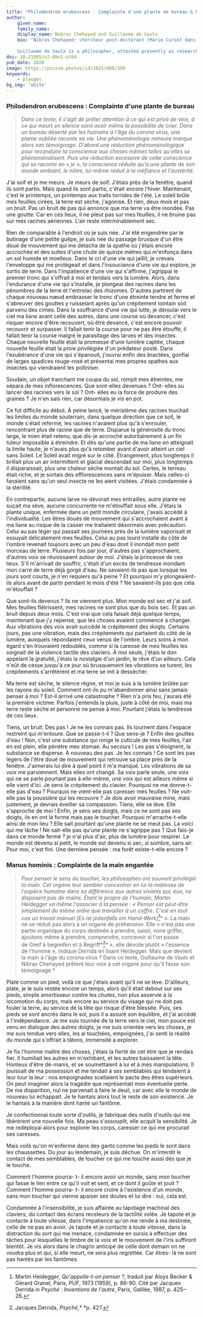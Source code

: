 ```yaml
---
title: "Philodendron erubescens : Complainte d'une plante de bureau & Manus hominis : Complainte de la main engantée"
author:
    given_name: 
    family_name: 
    display_name: Nibras Chehayed and Guillaume de Vaulx
    bio: "Nibras Chehayed: chercheur post-doctorant (Marie Curie) dans le domaine de la philosophie contemporaine, rattaché au CERILAC (Université de Paris) et à l’Institut français du Proche-Orient (CNRS). Il est l’auteur du Corps aux fils de l’écriture aux éditions Classiques Garnier. Nibras Chehayed is a post-doctoral researcher in contemporary philosophy, affiliated with the CERILAC (University of Paris) and the French Institute of the Near East. He is the author of Le Corps aux fils de l'écriture: Nietzsche après Derrida (Classiques Garnier).
    
    Guillaume de Vaulx is a philosopher, attached presently as researcher at the French Institute for the Near-East in Beirut. His principal field of research is classical Arabic philosophy, especially philosophy from the 9th and 10th century, and the history of zoology in Arabic language."
doi: 10.21985/n2-6bn1-at64
pub_date: 2020
image: https://picsum.photos/id/1025/480/350
keywords:
    - plauges
bg_img: 'white'
---
```


### Philodendron erubescens : Complainte d'une plante de bureau

> *Dans ce texte, il s'agit de prêter attention à ce qui est privé de voix, à ce qui meurt en silence sans avoir même la possibilité de crier. Dans un bureau déserté par les humains à l'âge du corona virus, une plante oubliée raconte sa vie. Une phénoménologie mineure marque alors son témoignage. D'abord une réduction phénoménologique pour reconduire la conscience aux choses mêmes telles qu'elles se phénoménalisent. Puis une réduction excessive de cette conscience qui se raconte en « je », la conscience réduite qu'a une plante de son monde ambiant, le nôtre, lui-même réduit à la méfiance et l'austérité.*

J'ai soif et je me meurs. Je meurs de soif. J'étais près de la fenêtre, quand ils sont partis. Mais quand ils sont partis, c'était encore l'hiver. Maintenant, c'est le printemps, un printemps aux traits torrides de l'été. Le soleil brûle mes feuilles cirées, la terre est sèche, j'agonise. Et rien, deux mois et pas un bruit. Pas un bruit de pas qui annonce que ma terre va être inondée. Pas une goutte. Car en ces lieux, il ne pleut pas sur mes feuilles, il ne bruine pas sur mes racines aériennes. L'air reste interminablement sec.

Rien de comparable à l'endroit où je suis née. J'ai été engendrée par le butinage d'une petite guêpe, je suis née du passage brusque d'un être doué de mouvement qui me détacha de la spathe où j'étais encore accrochée et des suites d'une chute de quinze mètres qui m'enfonça dans un sol humide et moelleux. Dans le cri d'une vie qui jaillit, je crevais l'enveloppe qui me protégeait et dans l'insouciance d'une vie qui explore, je sortis de terre. Dans l'impatience d'une vie qui s'affirme, j'agrippai le premier tronc qui s'offrait à moi et tendais vers la lumière. Alors, dans l'endurance d'une vie qui s'installe, je plongeai des racines dans les pénombres de la terre et l'entrelac des rhizomes. D'autres partirent de chaque nouveau nœud embrasser le tronc d'une étreinte tendre et ferme et s'abreuver des gouttes y ruisselant après qu'un crépitement lointain soit parvenu des cimes. Dans la souffrance d'une vie qui lutte, je déroulai vers le ciel ma liane avant celle des autres, dans une course où devancer, c'est risquer encore d'être recouvert, où être devancé, c'est encore pouvoir recouvrir et surpasser. Il fallait tenir la course pour ne pas être étouffé, il fallait tenir la course malgré le parasitage des larves et des insectes. Chaque nouvelle feuille était la promesse d'une lumière captée, chaque nouvelle feuille était la proie privilégiée d'un prédateur posté. Dans l'exubérance d'une vie qui s'épanouit, j'ouvrai enfin des bractées, gonflai de larges spadices rouge-rosé et présentai mes propres spathes aux insectes qui viendraient les polliniser.

Soudain, un objet tranchant me coupa du sol, rompit mes étreintes, me sépara de mes inflorescences. Que sont-elles devenues ? Ont- elles su lancer des racines vers le sol ? Ont- elles eu la force de produire des graines ? Je n'en sais rien, car désormais je vis en pot.

Ce fut difficile au début. À peine lancé, le méristème des racines touchait les limites du monde souterrain, dans quelque direction que ce soit, le monde s'était refermé, les racines n'avaient plus qu'à s'enrouler, rencontrant plus de racine que de terre. Disparue la générosité du tronc large, le mien était retenu, que dis-je accroché autoritairement à un fin tuteur impossible à étreindre. Et dès qu'une partie de ma liane en atteignait la limite haute, je n'avais plus qu'à retomber avant d'avoir atteint un ciel sans Soleil. Le Soleil avait migré sur le côté. Étrangement, plus longtemps il brillait plus un air intermittent et glacial descendait sur moi, plus longtemps il disparaissait, plus une chaleur sèche montait du sol. Certes, le terreau était riche, et je sortais des efflorescences sans m'épuiser. Mais celles-ci fanaient sans qu'un seul insecte ne les aient visitées. J'étais condamnée à la stérilité.

En contrepartie, aucune larve ne dévorait mes entrailles, autre plante ne suçait ma sève, aucune concurrente ne m'étouffait sous elle. J'étais la plante unique, enfermée dans un petit monde circulaire, j'avais accédé à l'individualité. Les êtres doués de mouvement qui s'accrochaient avant à ma liane au risque de la casser me traitaient désormais avec précaution. Celui au pas léger qui passait ses journées près de la lumière vaporisait et essuyait délicatement mes feuilles. Celui au pas lourd installé du côté de l'ombre revenait toujours avec un peu d'eau dont il inondait mon petit morceau de terre. Plusieurs fois par jour, d'autres pas s'approchaient, d'autres voix se réunissaient autour de moi. J'étais la princesse de ces lieux. S'il m'arrivait de souffrir, c'était d'un excès de tendresse inondant mon carré de terre déjà gorgé d'eau. Ne savaient-ils pas que lorsque les jours sont courts, je n'en requiers qu'à peine ? Et pourquoi m'y plongeaient-ils alors avant de partir pendant le mois d'été ? Ne savaient-ils pas que cela m'étouffait ?

Que sont-ils devenus ? Ils ne viennent plus. Mon monde est sec et j'ai soif. Mes feuilles flétrissent, mes racines ne sont plus que du bois sec. Et pas un bruit depuis deux mois. C'est vrai que cela faisait déjà quelque temps, maintenant que j'y repense, que les choses avaient commencé à changer. Aux vibrations des voix avait succédé le crépitement des doigts. Certains jours, pas une vibration, mais des crépitements qui partaient du côté de la lumière, auxquels répondaient ceux venus de l'ombre. Leurs soins à mon égard s'en trouvaient redoublés, comme si la caresse de mes feuilles les soignait de la violence tactile des claviers. À moi seule, j'étais le don appelant la gratuité, j'étais la nostalgie d'un jardin, le rêve d'un ailleurs. Cela n'eût de cesse jusqu'à ce jour où brusquement les vibrations se turent, les crépitements s'arrêtèrent et ma terre se mit à dessécher.

Ma terre est sèche, le silence règne, et moi je suis à la lumière brûlée par les rayons du soleil. Comment ont-ils pu m'abandonner ainsi sans jamais penser à moi ? Est-il arrivé une catastrophe ? Rien n'a pris feu, j'aurais été la première victime. Parfois j'entends la pluie, juste à côté de moi, mais ma terre reste sèche et personne ne pense à moi. Pourtant j'étais la tendresse de ces lieux.

Tiens, un bruit. Des pas ! Je ne les connais pas. Ils tournent dans l'espace restreint qui m'entoure. Que se passe-t-il ? Que sens-je ? Enfin des gouttes d'eau ! Non, c'est une substance qui ronge le cuticule de mes feuilles, l'air en est plein, elle pénètre mes stomae. Au secours ! Les pas s'éloignent, la substance se disperse. À nouveau des pas. Je les connais ! Ce sont les pas légers de l'être doué de mouvement qui retrouve sa place près de la fenêtre. J'aimerais lui dire à quel point il m'a manqué. Les vibrations de sa voix me parviennent. Mais elles ont changé. Sa voix parle seule, une voix qui ne se parle pourtant pas à elle-même, une voix qui est ailleurs même si elle vient d'ici. Je sens le crépitement du clavier. Pourquoi ne me donne-t-elle pas d'eau ? Pourquoi ne vient-elle pas caresser mes feuilles ? Ne voit-elle pas la poussière qui les recouvre ? Je dois avoir mauvaise mine, mais justement, je devrais éveiller sa compassion. Tiens, elle se lève. Elle s'approche de moi ! Enfin, je sens ses doigts, mais ce ne sont pas ses doigts, ils en ont la forme mais pas le toucher. Pourquoi m'arrache-t-elle ainsi de mon lieu ? Elle sait pourtant qu'une plante ne se meut pas. La voici qui me lâche ! Ne sait-elle pas qu'une plante ne s'agrippe pas ? Que fais-je dans ce monde fermé ? je n'ai plus d'air, plus de lumière pour respirer. Le monde est devenu si petit, le monde est devenu si sec, si sombre, sans air. Pour moi, c'est fini. Une dernière pensée : ma forêt existe-t-elle encore ?

### Manus hominis : Complainte de la main engantée

> *Pour penser le sens du toucher, les philosophes ont souvent privilégié la main. Cet organe leur sembler concentrer en lui la noblesse de l'espèce humaine dans sa différence aux autres vivants qui, eux, ne disposent pas de mains. Étant le propre de l'humain, Martin Heidegger va même l'associer à la pensée : « Penser est peut-être simplement du même ordre que travailler à un coffre. C'est en tout cas un travail manuel \[Es ist jedenfalls ein Hand-Werk\]*[^1]* ». La main ne se réduit pas alors à un organe de préhension. Elle « n'est pas une partie organique du corps destinée à prendre, saisir, voire griffer, ajoutons même à prendre, comprendre, concevoir si l'on passe de Greif à begreifen et à Begriff*[^2]* », elle dévoile plutôt « l'essence de l'homme », indique Derrida en lisant Heidegger. Mais que devient la main à l'âge du corona virus ? Dans ce texte, Guillaume de Vaulx et Nibras Chehayed prêtent leur voix à cet organe pour qu'il fasse son témoignage.*

Plate comme un pied, voilà ce que j'étais avant qu'il ne se lève. D'ailleurs, plate, je le suis restée encore un temps, alors qu'il était debout sur ses pieds, simple amortisseur contre les chutes, non plus asservie à la locomotion du corps, mais encore au service du visage qui ne doit pas fouler la terre, au service de la tête qui risque d'être blessée. Puis, ses pieds se sont ancrés dans le sol, puis il a assuré son équilibre, et j'ai accédé à l'indépendance. Je me suis tournée de la terre vers le ciel, mon pouce est venu en dialogue des autres doigts, je me suis orientée vers les choses, je me suis tendue vers elles, les ai touchées, empoignées, j'ai senti la réalité du monde qui s'offrait à tâtons, immensité à explorer.

Je fis l'homme maître des choses, j'étais la fierté de cet être que je rendais fier. Il humiliait les autres en m'exhibant, et les autres baissaient la tête. Honteux d'être dé-manis, et se soumettaient à lui et à mes manipulations. Il jouissait de ma possession et me tendait à ses semblables qui tendaient à leur tour la leur : nos empoignades scellaient le pacte des êtres supérieurs. On peut imaginer alors la tragédie que représentait mon éventuelle perte. De ma disparition, nul ne parvenait à faire le deuil, car avec elle le monde de nouveau lui échappait. Je le hantais alors tout le reste de son existence. Je le hantais à la manière dont hante un fantôme.

Je confectionnai toute sorte d'outils, je fabriquai des outils d'outils qui me libérèrent une nouvelle fois. Ma peau s'assouplit, elle acquit la sensibilité. Je me redéployai alors pour explorer les corps, caresser ce qui me procurait ses caresses.

Mais voilà qu'on m'enferme dans des gants comme les pieds le sont dans les chaussettes. Du jour au lendemain, je suis déchue. On m'interdit le contact de mes semblables, de toucher ce qui me touche aussi dès que je le touche.

Comment l'homme pourra- t- il encore avoir un monde, sans mon toucher qui fasse le lien entre ce qu'il voit et sent, et ce dont il goûte et jouit ? Comment l'homme pourra- t- il encore croire à l'existence d'un monde, sans mon toucher qui vienne apaiser ses doutes et lui dire : oui, cela est.

Condamnée à l'insensibilité, je suis affairée au tapotage machinal des claviers, du contact des écrans receleurs de la tactilité volée. Je tapote et je contacte à toute vitesse, dans l'impatience qu'on me rende à ma destinée, celle de ne pas en avoir. Je tapote et je contacte à toute vitesse, dans la distraction du sort qui me menace, condamnée en sursis à effectuer des tâches pour lesquelles le timbre de la voix et le mouvement de l'iris suffiront bientôt. Je vis alors dans le chagrin anticipé de celle dont demain on ne voudra plus et qui, si elle meurt, ne sera plus regrettée. Car êtres- là ne sont pas hantés par les fantômes.

[^1]: Martin Heidegger, *Qu'appelle-t-on penser* *?*, traduit par Aloys Becker & Gérard Granel, Paris, PUF, 1973 \[1959\], p. 89-90. Cité par Jacques Derrida in *Psyché* *: Inventions de l'autre*, Paris, Galilée, 1987, p. 425‒26.

[^2]: Jacques Derrida, *Psyché*,* *p. 427.
